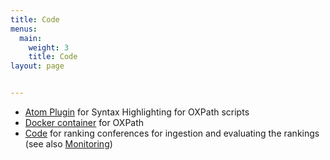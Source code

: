 ```yaml
---
title: Code
menus:
  main:
    weight: 3
    title: Code
layout: page


---
```


* [Atom Plugin](https://github.com/Smart-Harvesting/language-oxpath) for Syntax Highlighting for OXPath scripts
* [Docker container](https://github.com/Smart-Harvesting/oxpath_docker) for OXPath
* [Code](https://github.com/Smart-Harvesting/sh2-dblp-ranking) for ranking conferences for ingestion and evaluating the rankings (see also [Monitoring]({{site.baseurl}}/monitoring))
